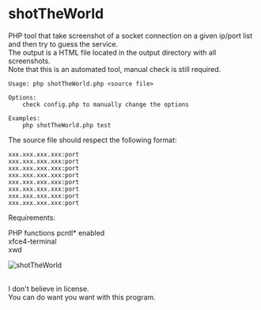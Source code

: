 # shotTheWorld
PHP tool that take screenshot of a socket connection on a given ip/port list and then try to guess the service.  
The output is a HTML file located in the output directory with all screenshots.  
Note that this is an automated tool, manual check is still required.  

```
Usage: php shotTheWorld.php <source file>

Options:
	check config.php to manually change the options

Examples:
	php shotTheWorld.php test
```

The source file should respect the following format:  
```
xxx.xxx.xxx.xxx:port
xxx.xxx.xxx.xxx:port
xxx.xxx.xxx.xxx:port
xxx.xxx.xxx.xxx:port
xxx.xxx.xxx.xxx:port
xxx.xxx.xxx.xxx:port
xxx.xxx.xxx.xxx:port
xxx.xxx.xxx.xxx:port
```

Requirements:

PHP functions pcntl* enabled  
xfce4-terminal  
xwd  


<img src="https://raw.githubusercontent.com/gwen001/shotTheWorld/master/example.png" alt="shotTheWorld">
<br><br>


I don't believe in license.  
You can do want you want with this program.  
